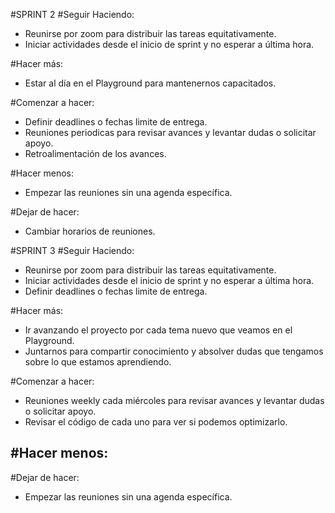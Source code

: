 #SPRINT 2
#Seguir Haciendo:
- Reunirse por zoom para distribuir las tareas equitativamente.
- Iniciar actividades desde el inicio de sprint y no esperar a última hora.

#Hacer más:
- Estar al día en el Playground para mantenernos capacitados.

#Comenzar a hacer:
- Definir deadlines o fechas limite de entrega.
- Reuniones periodicas para revisar avances y levantar dudas o solicitar apoyo.
- Retroalimentación de los avances.

#Hacer menos:
- Empezar las reuniones sin una agenda específica.

#Dejar de hacer:
- Cambiar horarios de reuniones.


#SPRINT 3
#Seguir Haciendo:
- Reunirse por zoom para distribuir las tareas equitativamente.
- Iniciar actividades desde el inicio de sprint y no esperar a última hora.
- Definir deadlines o fechas limite de entrega.


#Hacer más:
- Ir avanzando el proyecto por cada tema nuevo que veamos en el Playground.
- Juntarnos para compartir conocimiento y absolver dudas que tengamos sobre lo que estamos aprendiendo.

#Comenzar a hacer:
- Reuniones weekly cada miércoles para revisar avances y levantar dudas o solicitar apoyo.
- Revisar el código de cada uno para ver si podemos optimizarlo.

#Hacer menos:
- 

#Dejar de hacer:
- Empezar las reuniones sin una agenda específica.
